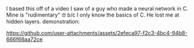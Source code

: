 I based this off of a video I saw of a guy who made a neural network in C. Mine is "rudimentary" 🤓 b/c I only know the basics of C. He lost me at hidden layers.
demonstration:

https://github.com/user-attachments/assets/2efeca97-f2c3-4bc4-94b8-666f66aa72ce

